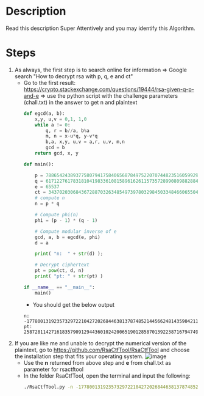 # Description
Read this description Super Attentively and you may identify this Algorithm.
# Steps
1. As always, the first step is to search online for information => Google search "How to decrypt rsa with p, q, e and ct"
   - Go to the first result: https://crypto.stackexchange.com/questions/19444/rsa-given-q-p-and-e => use the python script with the challenge parameters (chall.txt) in the answer to get n and plaintext
     ```python
     def egcd(a, b):
         x,y, u,v = 0,1, 1,0
         while a != 0:
             q, r = b//a, b%a
             m, n = x-u*q, y-v*q
             b,a, x,y, u,v = a,r, u,v, m,n
             gcd = b
         return gcd, x, y
     
     def main():
     
         p = 78865424389377580794175840656878497522070744823516059929763310335130657053543
         q = 61712276178318104198336108158961626115735728990809882884697212881595682247381
         e = 65537
         ct = 3437020306843672887032634854973978032984503348466065504155397633240945809923068309405041104502857310573065954098228505593605737851805577310690096298267989
         # compute n
         n = p * q
     
         # Compute phi(n)
         phi = (p - 1) * (q - 1)
     
         # Compute modular inverse of e
         gcd, a, b = egcd(e, phi)
         d = a
     
         print( "n:  " + str(d) );
     
         # Decrypt ciphertext
         pt = pow(ct, d, n)
         print( "pt: " + str(pt) )
     
     if __name__ == "__main__":
         main()
     ```
     - You should get the below output
     ```
     n:  -1778001319235732972210427202684463813787485214456624814359042112783495366956711110643813810257885313964453042485023838747547137695856088866256151612423887
     pt: 2587281142716183579091294436010242006519012858701392238716794749970180637205476221
     ```
2. If you are like me and unable to decrypt the numerical version of the plaintext, go to https://github.com/RsaCtfTool/RsaCtfTool and choose the installation step that fits your operating system.
   ![image](https://github.com/PhoebeY05/SMU-Whitehacks-Writeups/assets/115935747/bafbd2c4-d3a7-4e24-90fc-9cd69928e446)
     - Use the **n** returned from above step and **e** from chall.txt as parameter for rsactftool
     - In the folder RsaCtfTool, open the terminal and input the following:
         ```bash
         ./RsaCtfTool.py -n -1778001319235732972210427202684463813787485214456624814359042112783495366956711110643813810257885313964453042485023838747547137695856088866256151612423887 -e 65537 --decrypt 3437020306843672887032634854973978032984503348466065504155397633240945809923068309405041104502857310573065954098228505593605737851805577310690096298267989
         ```


